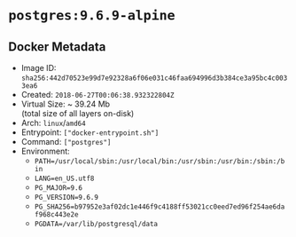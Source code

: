 # `postgres:9.6.9-alpine`

## Docker Metadata

- Image ID: `sha256:442d70523e99d7e92328a6f06e031c46faa694996d3b384ce3a95bc4c0033ea6`
- Created: `2018-06-27T00:06:38.932322804Z`
- Virtual Size: ~ 39.24 Mb  
  (total size of all layers on-disk)
- Arch: `linux`/`amd64`
- Entrypoint: `["docker-entrypoint.sh"]`
- Command: `["postgres"]`
- Environment:
  - `PATH=/usr/local/sbin:/usr/local/bin:/usr/sbin:/usr/bin:/sbin:/bin`
  - `LANG=en_US.utf8`
  - `PG_MAJOR=9.6`
  - `PG_VERSION=9.6.9`
  - `PG_SHA256=b97952e3af02dc1e446f9c4188ff53021cc0eed7ed96f254ae6daf968c443e2e`
  - `PGDATA=/var/lib/postgresql/data`
